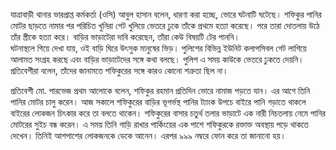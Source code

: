 যাত্রাবাড়ী থানার ভারপ্রাপ্ত কর্মকর্তা (ওসি) আবুল হাসান বলেন, ধারণা করা হচ্ছে, ভোরে ঘটনাটি ঘটেছে। শফিকুর পানির মোটর ছাড়তে নামার পর পরিচিত খুনিরা গেট খুলিয়ে ভেতরে ঢুকে তাঁকে প্রথমে হত্যা করেছে। পরে তারা দোতলায় উঠে তাঁর স্ত্রীকে হত্যা করে। বাড়ির ভাড়াটেরা দাবি করেছেন, তাঁরা কেউ বিষয়টি টের পাননি।  
ঘটনাস্থলে গিয়ে দেখা যায়, ওই বাড়ি ঘিরে উৎসুক মানুষের ভিড়। পুলিশের বিভিন্ন ইউনিট কলাপসিবল গেট লাগিয়ে আলামত সংগ্রহ করছে এবং বাড়ির ভাড়াটেদের সঙ্গে কথা বলছে। পুলিশ এ সময় কাউকে ভেতরে ঢুকতে দেয়নি। প্রতিবেশীরা বলেন, তাঁদের জানামতে শফিকুরের সঙ্গে কারও কোনো শত্রুতা ছিল না।  

প্রতিবেশী মো. পারভেজ প্রথম আলোকে বলেন, শফিকুর রহমান প্রতিদিন ভোরে নামাজ পড়তে যান। এর আগে তিনি পানির মোটর চালু করেন। আজ সকালে শফিকুরের বাড়ির ভূগর্ভস্থ পানির ট্যাংক উপচে বাইরে পানি গড়াতে থাকলে বাইরের লোকজন চিৎকার করে তা বলতে থাকেন। শফিকুরের বাসার চতুর্থ তলার ভাড়াটে এক নারী নিচতলায় নেমে পানির মোটরের সুইচ বন্ধ করেন। এ সময় তিনি গাড়ি রাখার পার্কিংয়ের এক পাশে শফিকুরকে রক্তাক্ত অবস্থায় পড়ে থাকতে দেখেন। তিনিই আশপাশের লোকজনকে ডেকে আনেন। এরপর ৯৯৯ নম্বরে ফোন করে তা জানানো হয়।
